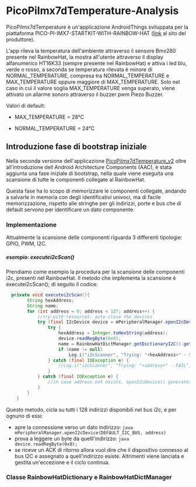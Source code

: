 # PicoPiImx7dTemperature-Analysis

PicoPiImx7dTemperature è un'applicazione AndroidThings sviluppata per la piattaforma PICO-PI-IMX7-STARTKIT-WITH-RAINBOW-HAT ([link](https://shop.technexion.com/pico-pi-imx7-startkit-rainbow-hat.html) al sito del produttore).

L'app rileva la temperatura dell'ambiente attraverso il sensore Bmx280 presente nel RainbowHat, la mostra all'utente attraverso il display alfanumerico HT16K33 (sempre presente nel RainbowHat) e attiva i led blu, verde o rosso, a seconda se temperatura rilevata è minore di NORMAL_TEMPERATURE, compresa tra NORMAL_TEMPERATURE e MAX_TEMPERATURE oppure maggiore di MAX_TEMPERATURE. 
Solo nel caso in cui il valore soglia MAX_TEMPERATURE venga superato, viene attivato un allarme sonoro attraverso il buzzer pwm Piezo Buzzer.


Valori di default: 

- MAX_TEMPERATURE = 28°C

- NORMAL_TEMPERATURE = 24°C


## Introduzione fase di bootstrap iniziale

Nella seconda versione dell'applicazione [PicoPiImx7dTemperature_v2](https://github.com/AlessandroCosma/PicoPiTemperature_v2) oltre all'introduzione dell Android Architecture Components (AAC), è stata aggiunta una fase iniziale di bootstrap, nella quale viene eseguita una scansione di tutte le componenti collegate al RainbowHat.

Questa fase ha lo scopo di memorizzare le componenti collegate, andando a salvarle in memoria con degli identificativi univoci, ma di facile memorizzazione, rispetto alle stringhe per gli indirizzi, porte e bus che di default servono per identificare un dato componente.

### Implementazione

Attualmente la scansione delle componenti riguarda 3 differenti tipologie: GPIO, PWM, I2C.

##### esempio: executei2cScan()
Prendiamo come esempio la procedura per la scansione delle componenti i2c, presenti nel RainbowHat.
Il metodo che implementa la scansione è executei2cScan(); di seguito il codice:


```java
  private void executei2cScan(){
        String hexAddress;
        String name;
        for (int address = 0; address < 127; address++) {
            //try-with-resources: auto-close the devices
            try (final I2cDevice device = mPeripheralManager.openI2cDevice(DEFAULT_I2C_BUS, address)) {
                try {
                    hexAddress = Integer.toHexString(address);
                    device.readRegByte(0x0);
                    name = RainbowHatDictManager.getDictionaryI2C().get(hexAddress);
                    if (name != null)
                        Log.i("i2cScanner", "Trying: "+hexAddress+" - SUCCESS -> device name = "+name);
                } catch (final IOException e) {
                    //Log.i("i2cScanner", "Trying: "+address+" - FAIL");
                }
            } catch (final IOException e) {
                //in case address not exists, openI2cDevice() generates an exception
            }
        }
    }
 ```
Questo metodo, cicla su tutti i 128 indirizzi disponibili nel bus i2c, e per ognuno di essi:
* apre la connessione verso un dato indirizzo: ```java mPeripheralManager.openI2cDevice(DEFAULT_I2C_BUS, address)```
* prova a leggere un byte da quelll'indirizzo: ```java device.readRegByte(0x0);```
* se riceve un ACK di ritorno allora vuol dire che il dispositivo connesso al bus I2C e assegnato a quell'indirizzo esiste.
  Altrimenti viene lanciata e gestita un'eccezione e il ciclo continua.


### Classe RainbowHatDictionary e RainbowHatDictManager
